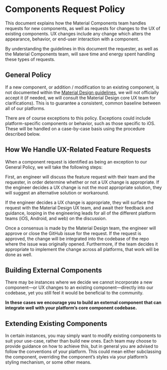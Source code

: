 # Components Request Policy

This document explains how the Material Components team handles requests for new components, as
well as requests for changes to the UX of existing components. UX changes include any change which
alters the appearance, behavior, or end-user interaction with a component.

By understanding the guidelines in this document the requester, as well as the Material Components
team, will save time and energy spent handling these types of requests.

## General Policy

If a new component, or addition / modification to an existing component, is not documented within
the [Material Design guidelines](https://material.google.com/), we will not officially accept it (if needed, we will consult the
Material Design core UX team for clarifications). This is to guarantee a consistent, common
baseline between all of our platforms.

There are of course exceptions to this policy. Exceptions could include platform-specific
components or behavior, such as those specific to iOS. These will be handled on a case-by-case
basis using the procedure described below.

## How We Handle UX-Related Feature Requests

When a component request is identified as being an exception to our General Policy, we will take
the following steps:

First, an engineer will discuss the feature request with their team and the requester, in order
determine whether or not a UX change is appropriate. If the engineer decides a UX change is not the
most appropriate solution, they will suggest an alternative solution or workaround.

If the engineer decides a UX change is appropriate, they will surface the request with the Material
Design UX team, and await their feedback and guidance, looping in the engineering leads for all of
the different platform teams (iOS, Android, and web) on the discussion.

Once a consensus is made by the Material Design team, the engineer will approve or close the GitHub
issue for the request. If the request is approved, the change will be integrated into the codebase
of the repo where the issue was originally opened. Furthermore, if the team decides it appropriate
to implement the change across all platforms, that work will be done as well.

## Building External Components

There may be instances where we decide we cannot incorporate a new component—or UX changes to an
existing component—directly into our codebase, yet you still feel it would be beneficial to the
community.

**In these cases we encourage you to build an external component that can integrate well with your
platform’s core component codebase.**

## Extending Existing Components

In certain instances, you may simply want to modify existing components to suit your use-case,
rather than build new ones. Each team may choose to provide guidance on how to achieve this, but in
general you are advised to follow the conventions of your platform. This could mean either
subclassing the component, overriding the component’s styles via your platform’s styling mechanism,
or some other means.
